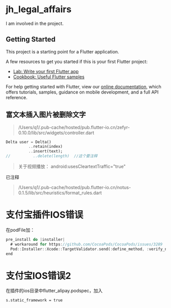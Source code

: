 # jh_legal_affairs

 I am involved in the project.

## Getting Started

This project is a starting point for a Flutter application.

A few resources to get you started if this is your first Flutter project:

- [Lab: Write your first Flutter app](https://flutter.dev/docs/get-started/codelab)
- [Cookbook: Useful Flutter samples](https://flutter.dev/docs/cookbook)

For help getting started with Flutter, view our
[online documentation](https://flutter.dev/docs), which offers tutorials,
samples, guidance on mobile development, and a full API reference.

## 富文本插入图片被删除文字

> /Users/q1/.pub-cache/hosted/pub.flutter-io.cn/zefyr-0.10.0/lib/src/widgets/controller.dart

```dart
Delta user = Delta()
          ..retain(index)
          ..insert(text);
//          ..delete(length)  //这个要注释
```

> 关于视频播放：
      android:usesCleartextTraffic="true"

已注释
> /Users/q1/.pub-cache/hosted/pub.flutter-io.cn/notus-0.1.5/lib/src/heuristics/format_rules.dart

# 支付宝插件IOS错误

在podFile加：
```dart
pre_install do |installer|
  # workaround for https://github.com/CocoaPods/CocoaPods/issues/3289
  Pod::Installer::Xcode::TargetValidator.send(:define_method, :verify_no_static_framework_transitive_dependencies) {}
end
```

# 支付宝IOS错误2
在插件的ios目录中flutter_alipay.podspec，加入
```
s.static_framework = true
```
